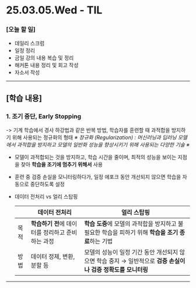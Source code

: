 # 25.03.05.Wed - TIL

### [오늘 할 일]

- 데일리 스크럼
- 일정 정리
- 금일 강의 내용 복습 및 정리
- 해커톤 내용 정리 및 회고 작성
- 자소서 작성

---

## [학습 내용]

### 1. 조기 중단, Early Stopping

-> 기계 학습에서 경사 하강법과 같은 반복 방법, 학습자를 훈련할 때 과적합을 방지하기 위해 사용되는 정규화의 형태
*※ 정규화 (Regularization) : 머신러닝과 딥러닝 모델에서 과적합을 방지하고 모델의 일반화 성능을 향상시키기 위해 사용되는 다양한 기술 ※* 

- 모델이 과적합되는 것을 방지하고, 학습 시간을 줄이며, 최적의 성능을 보이는 지점을 찾아 **학습을 조기에 멈추기 위해서** 사용
- 훈련 중 검증 손실을 모니터링하다가, 일정 에포크 동안 개선되지 않으면 학습을 자동으로 중단하도록 설정
- 데이터 전처리 vs 얼리 스탑핑
    
    
    |  | 데이터 전처리 | 얼리 스탑핑 |
    | --- | --- | --- |
    | 목적 | **학습하기 전**에 데이터를 정리하고 준비하는 과정 | **학습 도중**에 모델의 과적합을 방지하고 불필요한 학습을 피하기 위해 **학습을 조기 종료**하는 기법 |
    | 방법 | 데이터 정제, 변환, 분할 등 | 모델의 성능이 일정 기간 동안 개선되지 않으면 학습 중지 → 일반적으로 **검증 손실이나 검증 정확도를 모니터링**  |

---

